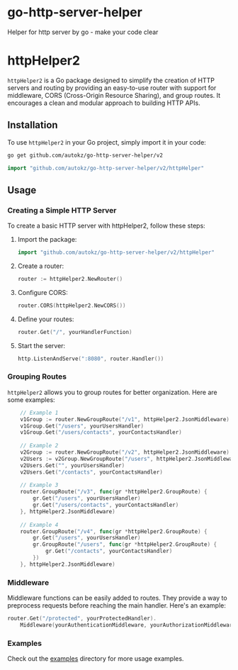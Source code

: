 # go-http-server-helper
Helper for http server by go - make your code clear

# httpHelper2

`httpHelper2` is a Go package designed to simplify the creation of HTTP servers and routing by providing an easy-to-use router with support for middleware, CORS (Cross-Origin Resource Sharing), and group routes. It encourages a clean and modular approach to building HTTP APIs.

## Installation

To use `httpHelper2` in your Go project, simply import it in your code:

```bash
go get github.com/autokz/go-http-server-helper/v2
```

```go
import "github.com/autokz/go-http-server-helper/v2/httpHelper"
```
## Usage

### Creating a Simple HTTP Server
To create a basic HTTP server with httpHelper2, follow these steps:

1. Import the package:
    ```go
    import "github.com/autokz/go-http-server-helper/v2/httpHelper"
    ```
   
2. Create a router:
    ```go
    router := httpHelper2.NewRouter()
    ```
   
3. Configure CORS:
    ```go
    router.CORS(httpHelper2.NewCORS())
    ```

4. Define your routes:
    ```go
    router.Get("/", yourHandlerFunction)
    ```

5. Start the server:
    ```go
    http.ListenAndServe(":8080", router.Handler())
    ```
   
### Grouping Routes
`httpHelper2` allows you to group routes for better organization. Here are some examples:
```go
    // Example 1
    v1Group := router.NewGroupRoute("/v1", httpHelper2.JsonMiddleware)
    v1Group.Get("/users", yourUsersHandler)
    v1Group.Get("/users/contacts", yourContactsHandler)
    
    // Example 2
    v2Group := router.NewGroupRoute("/v2", httpHelper2.JsonMiddleware)
    v2Users := v2Group.NewGroupRoute("/users", httpHelper2.JsonMiddleware)
    v2Users.Get("", yourUsersHandler)
    v2Users.Get("/contacts", yourContactsHandler)
    
    // Example 3
    router.GroupRoute("/v3", func(gr *httpHelper2.GroupRoute) {
        gr.Get("/users", yourUsersHandler)
        gr.Get("/users/contacts", yourContactsHandler)
    }, httpHelper2.JsonMiddleware)
    
    // Example 4
    router.GroupRoute("/v4", func(gr *httpHelper2.GroupRoute) {
        gr.Get("/users", yourUsersHandler)
        gr.GroupRoute("/users", func(gr *httpHelper2.GroupRoute) {
            gr.Get("/contacts", yourContactsHandler)
        })
    }, httpHelper2.JsonMiddleware)
```

### Middleware
Middleware functions can be easily added to routes. They provide a way to preprocess requests before reaching the main handler. Here's an example:
```go
router.Get("/protected", yourProtectedHandler).
    Middleware(yourAuthenticationMiddleware, yourAuthorizationMiddleware)
```

### Examples
Check out the [examples](https://github.com/autokz/go-http-server-helper/tree/main/httpHelper2/_examples) directory for more usage examples.

